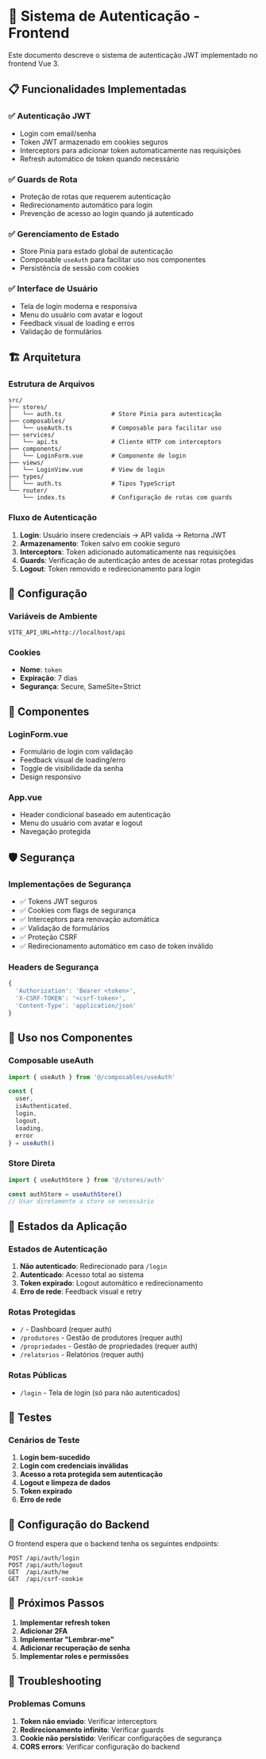 # 🔐 Sistema de Autenticação - Frontend

Este documento descreve o sistema de autenticação JWT implementado no frontend Vue 3.

## 📋 Funcionalidades Implementadas

### ✅ Autenticação JWT
- Login com email/senha
- Token JWT armazenado em cookies seguros
- Interceptors para adicionar token automaticamente nas requisições
- Refresh automático de token quando necessário

### ✅ Guards de Rota
- Proteção de rotas que requerem autenticação
- Redirecionamento automático para login
- Prevenção de acesso ao login quando já autenticado

### ✅ Gerenciamento de Estado
- Store Pinia para estado global de autenticação
- Composable `useAuth` para facilitar uso nos componentes
- Persistência de sessão com cookies

### ✅ Interface de Usuário
- Tela de login moderna e responsiva
- Menu do usuário com avatar e logout
- Feedback visual de loading e erros
- Validação de formulários

## 🏗️ Arquitetura

### Estrutura de Arquivos
```
src/
├── stores/
│   └── auth.ts              # Store Pinia para autenticação
├── composables/
│   └── useAuth.ts           # Composable para facilitar uso
├── services/
│   └── api.ts               # Cliente HTTP com interceptors
├── components/
│   └── LoginForm.vue        # Componente de login
├── views/
│   └── LoginView.vue        # View de login
├── types/
│   └── auth.ts              # Tipos TypeScript
└── router/
    └── index.ts             # Configuração de rotas com guards
```

### Fluxo de Autenticação

1. **Login**: Usuário insere credenciais → API valida → Retorna JWT
2. **Armazenamento**: Token salvo em cookie seguro
3. **Interceptors**: Token adicionado automaticamente nas requisições
4. **Guards**: Verificação de autenticação antes de acessar rotas protegidas
5. **Logout**: Token removido e redirecionamento para login

## 🔧 Configuração

### Variáveis de Ambiente
```env
VITE_API_URL=http://localhost/api
```

### Cookies
- **Nome**: `token`
- **Expiração**: 7 dias
- **Segurança**: Secure, SameSite=Strict

## 📱 Componentes

### LoginForm.vue
- Formulário de login com validação
- Feedback visual de loading/erro
- Toggle de visibilidade da senha
- Design responsivo

### App.vue
- Header condicional baseado em autenticação
- Menu do usuário com avatar e logout
- Navegação protegida

## 🛡️ Segurança

### Implementações de Segurança
- ✅ Tokens JWT seguros
- ✅ Cookies com flags de segurança
- ✅ Interceptors para renovação automática
- ✅ Validação de formulários
- ✅ Proteção CSRF
- ✅ Redirecionamento automático em caso de token inválido

### Headers de Segurança
```typescript
{
  'Authorization': 'Bearer <token>',
  'X-CSRF-TOKEN': '<csrf-token>',
  'Content-Type': 'application/json'
}
```

## 🚀 Uso nos Componentes

### Composable useAuth
```typescript
import { useAuth } from '@/composables/useAuth'

const { 
  user, 
  isAuthenticated, 
  login, 
  logout, 
  loading, 
  error 
} = useAuth()
```

### Store Direta
```typescript
import { useAuthStore } from '@/stores/auth'

const authStore = useAuthStore()
// Usar diretamente a store se necessário
```

## 🔄 Estados da Aplicação

### Estados de Autenticação
1. **Não autenticado**: Redirecionado para `/login`
2. **Autenticado**: Acesso total ao sistema
3. **Token expirado**: Logout automático e redirecionamento
4. **Erro de rede**: Feedback visual e retry

### Rotas Protegidas
- `/` - Dashboard (requer auth)
- `/produtores` - Gestão de produtores (requer auth)
- `/propriedades` - Gestão de propriedades (requer auth)
- `/relatorios` - Relatórios (requer auth)

### Rotas Públicas
- `/login` - Tela de login (só para não autenticados)

## 🧪 Testes

### Cenários de Teste
1. **Login bem-sucedido**
2. **Login com credenciais inválidas**
3. **Acesso a rota protegida sem autenticação**
4. **Logout e limpeza de dados**
5. **Token expirado**
6. **Erro de rede**

## 🔧 Configuração do Backend

O frontend espera que o backend tenha os seguintes endpoints:

```
POST /api/auth/login
POST /api/auth/logout
GET  /api/auth/me
GET  /api/csrf-cookie
```

## 📝 Próximos Passos

1. **Implementar refresh token**
2. **Adicionar 2FA**
3. **Implementar "Lembrar-me"**
4. **Adicionar recuperação de senha**
5. **Implementar roles e permissões**

## 🐛 Troubleshooting

### Problemas Comuns
1. **Token não enviado**: Verificar interceptors
2. **Redirecionamento infinito**: Verificar guards
3. **Cookie não persistido**: Verificar configurações de segurança
4. **CORS errors**: Verificar configuração do backend

